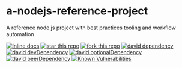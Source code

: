 # a-nodejs-reference-project
A reference node.js project with best practices tooling and workflow automation

[![Inline docs](http://inch-ci.org/github/HansHammel/a-nodejs-reference-project.svg?branch=master)](http://inch-ci.org/github/HansHammel/a-nodejs-reference-project)
[![star this repo](http://githubbadges.com/star.svg?user=HansHammel&repo=a-nodejs-reference-project&style=flat&color=fff&background=007ec6)](https://github.com/HansHammel/a-nodejs-reference-project)
[![fork this repo](http://githubbadges.com/fork.svg?user=HansHammel&repo=a-nodejs-reference-project&style=flat&color=fff&background=007ec6)](https://github.com/HansHammel/a-nodejs-reference-project/fork)
[![david dependency](https://img.shields.io/david/HansHammel/a-nodejs-reference-project.svg)](https://david-dm.org/HansHammel/a-nodejs-reference-project)
[![david devDependency](https://img.shields.io/david/dev/HansHammel/a-nodejs-reference-project.svg)](https://david-dm.org/HansHammel/a-nodejs-reference-project)
[![david optionalDependency](https://img.shields.io/david/optional/HansHammel/a-nodejs-reference-project.svg)](https://david-dm.org/HansHammel/a-nodejs-reference-project)
[![david peerDependency](https://img.shields.io/david/peer/HansHammel/a-nodejs-reference-project.svg)](https://david-dm.org/HansHammel/a-nodejs-reference-project)
[![Known Vulnerabilities](https://snyk.io/test/github/HansHammel/a-nodejs-reference-project/badge.svg)](https://snyk.io/test/github/HansHammel/a-nodejs-reference-project)
